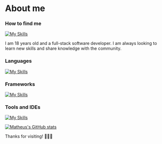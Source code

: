 
# About me 
### How to find me
<a href="https://www.linkedin.com/in/matheus-dias-est%C3%A1cio-4102572b7/">[![My Skills](https://skillicons.dev/icons?i=linkedin&theme=dark)](https://www.linkedin.com/in/matheus-dias-est%C3%A1cio-4102572b7/)</a>
<br/>


I am 18 years old and a full-stack software developer. I am always looking to learn new skills and share knowledge with the community.

### Languages
[![My Skills](https://skillicons.dev/icons?i=java,js,python,ts&theme=dark)](https://skillicons.dev)
### Frameworks
[![My Skills](https://skillicons.dev/icons?i=angular,spring,react&theme=dark)](https://skillicons.dev)
### Tools and IDEs
[![My Skills](https://skillicons.dev/icons?i=idea,vscode,docker,postman,mysql,postgres&theme=dark)](https://skillicons.dev)

[![Matheus's GitHub stats](https://github-readme-stats.vercel.app/api?username=Matloop&theme=tokyonight)](https://github.com/Matloop/github-readme-stats)


Thanks for visiting! 🚀🚀🚀

